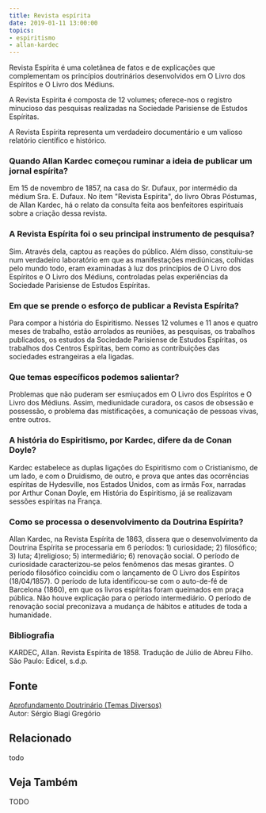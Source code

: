 ```yaml
---
title: Revista espírita
date: 2019-01-11 13:00:00
topics: 
- espiritismo
- allan-kardec
---
```


Revista Espírita é uma coletânea de fatos e de explicações que complementam os
princípios doutrinários desenvolvidos em O Livro dos Espíritos e O Livro dos
Médiuns.

A Revista Espírita é composta de 12 volumes; oferece-nos o registro
minucioso das pesquisas realizadas na Sociedade Parisiense de Estudos
Espíritas.

A Revista Espírita representa um verdadeiro documentário e um valioso
relatório científico e histórico.

### Quando Allan Kardec começou ruminar a ideia de publicar um jornal espírita?
Em 15 de novembro de 1857, na casa do Sr. Dufaux, por intermédio da
médium Sra. E. Dufaux. No item "Revista Espírita", do livro Obras
Póstumas, de Allan Kardec, há o relato da consulta feita aos
benfeitores espirituais sobre a criação dessa revista.

### A Revista Espírita foi o seu principal instrumento de pesquisa?
Sim. Através dela, captou as reações do público. Além disso,
constituiu-se num verdadeiro laboratório em que as manifestações
mediúnicas, colhidas pelo mundo todo, eram examinadas à luz dos
princípios de O Livro dos Espíritos e O Livro dos Médiuns,
controladas pelas experiências da Sociedade Parisiense de Estudos
Espíritas.

### Em que se prende o esforço de publicar a Revista Espírita?
Para compor a história do Espiritismo. Nesses 12 volumes e 11 anos e
quatro meses de trabalho, estão arrolados as reuniões, as pesquisas, os
trabalhos publicados, os estudos da Sociedade Parisiense de Estudos
Espíritas, os trabalhos dos Centros Espíritas, bem como as contribuições
das sociedades estrangeiras a ela ligadas.

### Que temas específicos podemos salientar?
Problemas que não puderam ser esmiuçados em O Livro dos Espíritos e O
Livro dos Médiuns. Assim, mediunidade curadora, os casos de obsessão e
possessão, o problema das mistificações, a comunicação de pessoas vivas,
entre outros.

### A história do Espiritismo, por Kardec, difere da de Conan Doyle?
Kardec estabelece as duplas ligações do Espiritismo com o Cristianismo,
de um lado, e com o Druidismo, de outro, e prova que antes das
ocorrências espíritas de Hydesville, nos Estados Unidos, com as irmãs
Fox, narradas por Arthur Conan Doyle, em História do Espiritismo, já
se realizavam sessões espíritas na França.

### Como se processa o desenvolvimento da Doutrina Espírita?
Allan Kardec, na Revista Espírita de 1863, dissera que o
desenvolvimento da Doutrina Espírita se processaria em 6 períodos: 1)
curiosidade; 2) filosófico; 3) luta; 4)religioso; 5)
intermediário; 6) renovação social. O período de curiosidade
caracterizou-se pelos fenômenos das mesas girantes. O período
filosófico coincidiu com o lançamento de O Livro dos Espíritos
(18/04/1857). O período de luta identificou-se com o auto-de-fé de
Barcelona (1860), em que os livros espíritas foram queimados em praça
pública. Não houve explicação para o período intermediário. O período
de renovação social preconizava a mudança de hábitos e atitudes de
toda a humanidade.


### Bibliografia
KARDEC, Allan. Revista Espírita de 1858. Tradução de Júlio de Abreu
Filho. São Paulo: Edicel, s.d.p.

## Fonte
[Aprofundamento Doutrinário (Temas Diversos)](https://sites.google.com/view/aprofundamentodoutrinario/revista-espírita)  
Autor: Sérgio Biagi Gregório



## Relacionado
todo

## Veja Também
TODO



